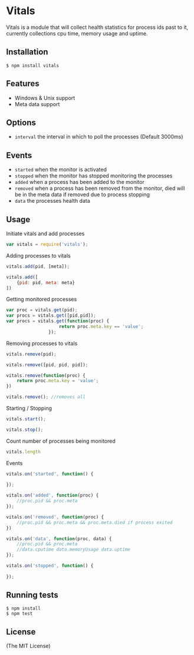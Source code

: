 # Vitals

  Vitals is a module that will collect health statistics for process ids past to it, currently collections cpu time, memory usage and uptime. 

## Installation

    $ npm install vitals


## Features

  - Windows & Unix support
  - Meta data support  

## Options

  - `interval` the interval in which to poll the processes (Default 3000ms)

## Events

  - `started` when the monitor is activated
  - `stopped` when the monitor has stopped monitoring the processes
  - `added` when a process has been added to the monitor
  - `removed` when a process has been removed from the monitor, died will be in the meta data if removed due to process stopping
  - `data` the processes health data

## Usage

Initiate vitals and add processes

```js
var vitals = require('vitals');
```

Adding processes to vitals

```js
vitals.add(pid, [meta]);

vitals.add([
    {pid: pid, meta: meta}
])
```

Getting monitored processes

```js
var proc = vitals.get(pid);
var procs = vitals.get([pid,pid]);
var procs = vitals.get(function(proc) {
                    return proc.meta.key == 'value';
                });
```

Removing processes to vitals

```js
vitals.remove(pid);

vitals.remove([pid, pid, pid]);

vitals.remove(function(proc) {
    return proc.meta.key = 'value';
})

vitals.remove(); //removes all
```

Starting / Stopping

```js
vitals.start();

vitals.stop();
```

Count number of processes being monitored

```js
vitals.length
```

Events

```js
vitals.on('started', function() {
    
});

vitals.on('added', function(proc) {
    //proc.pid && proc.meta
});

vitals.on('removed', function(proc) {
    //proc.pid && proc.meta && proc.meta.died if process exited
})

vitals.on('data', function(proc, data) {
    //proc.pid && proc.meta
    //data.cputime data.memoryUsage data.uptime
});

vitals.on('stopped', function() {
    
});
```

## Running tests

```
$ npm install
$ npm test
```

## License

(The MIT License)

